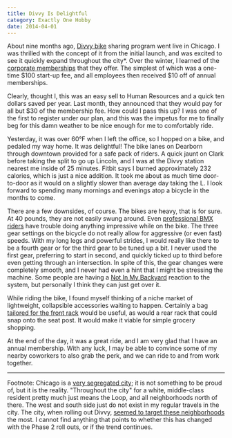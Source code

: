 ```yaml
---
title: Divvy Is Delightful
category: Exactly One Hobby
date: 2014-04-01
---
```


About nine months ago, [Divvy bike](http://divvybikes.com/) sharing program went live in Chicago.  I was thrilled with the concept of it from the initial launch, and was excited to see it quickly expand throughout the city*.  Over the winter, I learned of the [corporate memberships](http://www.divvybikes.com/pricing/corporate-memberships) that they offer.  The simplest of which was a one-time $100 start-up fee, and all employees then received $10 off of annual memberships.

Clearly, thought I, this was an easy sell to Human Resources and a quick ten dollars saved per year.  Last month, they announced that they would pay for all but $30 of the membership fee.  How could I pass this up?  I was one of the first to register under our plan, and this was the impetus for me to finally beg for this damn weather to be nice enough for me to comfortably ride.

Yesterday, it was over 60&deg;F when I left the office, so I hopped on a bike, and pedaled my way home.  It was delightful!  The bike lanes on Dearborn through downtown provided for a safe pack of riders.  A quick jaunt on Clark before taking the split to go up Lincoln, and I was at the Divvy station nearest me inside of 25 minutes.  Fitbit says I burned approximately 232 calories, which is just a nice addition.  It took me about as much time door-to-door as it would on a slightly slower than average day taking the L.  I look forward to spending many mornings and evenings atop a bicycle in the months to come.

There are a few downsides, of course.  The bikes are heavy, that is for sure.  At 40 pounds, they are not easily swung around.  Even [professional BMX riders](https://www.youtube.com/watch?v=raBz77k4fqk#t=55) have trouble doing anything impressive while on the bike.  The three gear settings on the bicycle do not really allow for aggressive (or even fast) speeds.  With my long legs and powerful strides, I would really like there to be a fourth gear or for the third gear to be tuned up a bit.  I never used the first gear, preferring to start in second, and quickly ticked up to third before even getting through an intersection.  In spite of this, the gear changes were completely smooth, and I never had even a hint that I might be stressing the machine.  Some people are having a [Not In My Backyard](http://www.huffingtonpost.com/2013/08/24/divvy-bikes-lawsuit_n_3795687.html) reaction to the system, but personally I think they can just get over it.

While riding the bike, I found myself thinking of a niche market of lightweight, collapsible accessories waiting to happen.  Certainly a bag [tailored for the front rack](http://www.theatlanticcities.com/commute/2014/03/finally-bag-fits-tiny-rack-bike-share-bikes/8665/) would be useful, as would a rear rack that could snap onto the seat post.  It would make it viable for simple grocery shopping.

At the end of the day, it was a great ride, and I am very glad that I have an annual membership.  With any luck, I may be able to convince some of my nearby coworkers to also grab the perk, and we can ride to and from work together.

--------------------------

Footnote: Chicago is a [very segregated city](http://www.chicagonow.com/chicago-muckrakers/2012/06/segregation-in-chicago-is-a-complex-interplay-between-race-and-income-study/); it is not something to be proud of, but it is the reality.  "Throughout the city" for a white, middle-class resident pretty much just means the Loop, and all neighborhoods north of there.  The west and south side just do not exist in my regular travels in the city.  The city, when rolling out Divvy, [seemed to target these neighborhoods](http://articles.chicagotribune.com/2013-07-10/news/ct-met-divvy-bike-location-20130710_1_bike-sharing-program-divvy-pink-line) the most.  I cannot find anything that points to whether this has changed with the Phase 2 roll outs, or if the trend continues.

